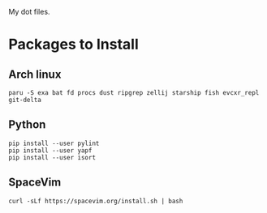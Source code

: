 My dot files.

# Packages to Install

## Arch linux
```
paru -S exa bat fd procs dust ripgrep zellij starship fish evcxr_repl git-delta
```

## Python
```
pip install --user pylint
pip install --user yapf
pip install --user isort
```

## SpaceVim
```
curl -sLf https://spacevim.org/install.sh | bash
```

